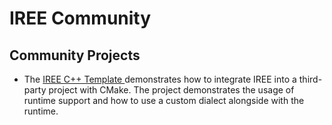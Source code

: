 # IREE Community

## Community Projects

- The [IREE C++ Template ](https://github.com/iml130/iree-template-cpp)
  demonstrates how to integrate IREE into a third-party project with CMake.
  The project demonstrates the usage of runtime support and how to use a
  custom dialect alongside with the runtime.

